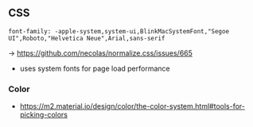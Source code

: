 ## CSS

`font-family: -apple-system,system-ui,BlinkMacSystemFont,"Segoe UI",Roboto,"Helvetica Neue",Arial,sans-serif` 

-> https://github.com/necolas/normalize.css/issues/665

- uses system fonts for page load performance


### Color

- https://m2.material.io/design/color/the-color-system.html#tools-for-picking-colors